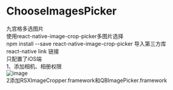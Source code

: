 # ChooseImagesPicker
九宫格多选图片\
使用react-native-image-crop-picker多图片选择\
npm install --save react-native-image-crop-picker 导入第三方库\
react-native link 链接 \
只配置了iOS端 \
1、添加相机、相册权限\
![image](./1.png)\
2添加RSXImageCropper.framework和QBImagePicker.framework


